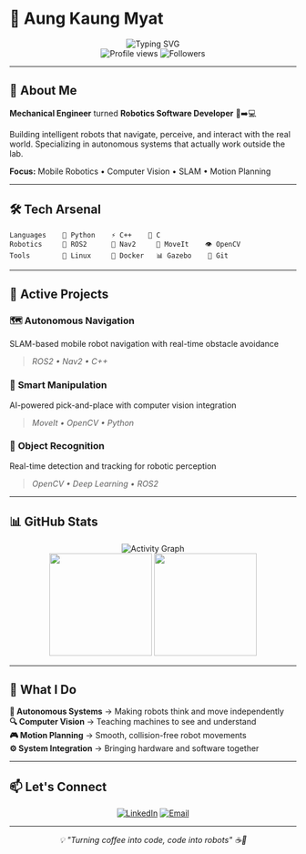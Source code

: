 # 🤖 Aung Kaung Myat

<div align="center">
<img src="https://readme-typing-svg.herokuapp.com?font=Fira+Code&size=22&duration=3000&pause=1000&color=58A6FF&center=true&vCenter=true&width=435&lines=Robotics+Software+Engineer;Autonomous+Systems+Developer;Building+Intelligent+Machines" alt="Typing SVG" />
</div>

<div align="center">
  <img src="https://komarev.com/ghpvc/?username=AungKaung1928&color=58a6ff&style=flat-square" alt="Profile views" />
  <img src="https://img.shields.io/github/followers/AungKaung1928?style=flat-square&color=58a6ff" alt="Followers" />
</div>

---

## 🚀 About Me

**Mechanical Engineer** turned **Robotics Software Developer** 🔧➡️💻

Building intelligent robots that navigate, perceive, and interact with the real world. Specializing in autonomous systems that actually work outside the lab.

**Focus:** Mobile Robotics • Computer Vision • SLAM • Motion Planning

---

## 🛠️ Tech Arsenal

```
Languages    🐍 Python    ⚡ C++    🔧 C
Robotics     🤖 ROS2      📡 Nav2     🦾 MoveIt    👁️ OpenCV
Tools        🐧 Linux     🐳 Docker   📊 Gazebo    🔀 Git
```

---

## 🎯 Active Projects

### 🗺️ **Autonomous Navigation** 
SLAM-based mobile robot navigation with real-time obstacle avoidance
> *ROS2 • Nav2 • C++*

### 🦾 **Smart Manipulation**
AI-powered pick-and-place with computer vision integration  
> *MoveIt • OpenCV • Python*

### 👀 **Object Recognition**
Real-time detection and tracking for robotic perception
> *OpenCV • Deep Learning • ROS2*

---

## 📊 GitHub Stats

<div align="center">
<img src="https://github-readme-activity-graph.vercel.app/graph?username=AungKaung1928&bg_color=0d1117&color=58a6ff&line=58a6ff&point=ffffff&area=true&hide_border=true" alt="Activity Graph" />
</div>

<div align="center">
<img height="180em" src="https://github-readme-stats.vercel.app/api?username=AungKaung1928&show_icons=true&theme=github_dark&hide_border=true&title_color=58a6ff&icon_color=58a6ff" />
<img height="180em" src="https://github-readme-stats.vercel.app/api/top-langs/?username=AungKaung1928&layout=compact&theme=github_dark&hide_border=true&title_color=58a6ff" />
</div>

---

## 🎯 What I Do

**🤖 Autonomous Systems** → Making robots think and move independently  
**🔍 Computer Vision** → Teaching machines to see and understand  
**🎮 Motion Planning** → Smooth, collision-free robot movements  
**⚙️ System Integration** → Bringing hardware and software together  

---

## 📫 Let's Connect

<div align="center">

[![LinkedIn](https://img.shields.io/badge/LinkedIn-0A66C2?style=for-the-badge&logo=linkedin&logoColor=white)](https://www.linkedin.com/in/aung-kaung-myat-30943a215/)
[![Email](https://img.shields.io/badge/Email-EA4335?style=for-the-badge&logo=gmail&logoColor=white)](mailto:aungkaungmyattt1928@gmail.com)

</div>

---

<div align="center">
<i>💡 "Turning coffee into code, code into robots" ☕🤖</i>
</div>
